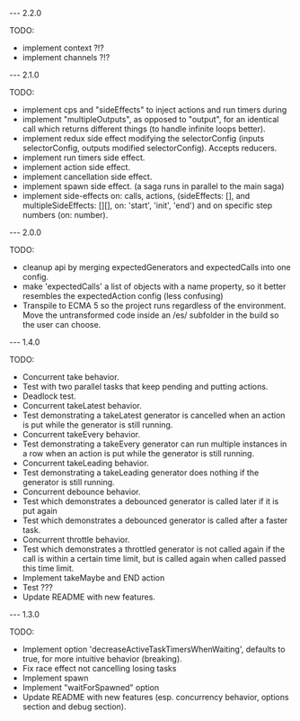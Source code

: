 --- 2.2.0

TODO:
- implement context ?!?
- implement channels ?!?

--- 2.1.0

TODO:
- implement cps and "sideEffects" to inject actions and run timers during
- implement "multipleOutputs", as opposed to "output", for an identical call which returns different things (to handle infinite loops better).
- implement redux side effect modifying the selectorConfig (inputs selectorConfig, outputs modified selectorConfig). Accepts reducers.
- implement run timers side effect.
- implement action side effect.
- implement cancellation side effect.
- implement spawn side effect. (a saga runs in parallel to the main saga)
- implement side-effects on: calls, actions, (sideEffects: [], and multipleSideEffects: [][], on: 'start', 'init', 'end') and on specific step numbers (on: number).

--- 2.0.0

TODO:
- cleanup api by merging expectedGenerators and expectedCalls into one config.
- make 'expectedCalls' a list of objects with a name property, so it better resembles the expectedAction config (less confusing)
- Transpile to ECMA 5 so the project runs regardless of the environment. Move the untransformed code inside an /es/ subfolder in the build so the user can choose.

--- 1.4.0

TODO:
- Concurrent take behavior.
- Test with two parallel tasks that keep pending and putting actions.
- Deadlock test.
- Concurrent takeLatest behavior.
- Test demonstrating a takeLatest generator is cancelled when an action is put while the generator is still running.
- Concurrent takeEvery behavior.
- Test demonstrating a takeEvery generator can run multiple instances in a row when an action is put while the generator is still running.
- Concurrent takeLeading behavior.
- Test demonstrating a takeLeading generator does nothing if the generator is still running.
- Concurrent debounce behavior.
- Test which demonstrates a debounced generator is called later if it is put again
- Test which demonstrates a debounced generator is called after a faster task.
- Concurrent throttle behavior.
- Test which demonstrates a throttled generator is not called again if the call is within a certain time limit, but is called again when called passed this time limit.
- Implement takeMaybe and END action
- Test ???
- Update README with new features.

--- 1.3.0

TODO:
- Implement option 'decreaseActiveTaskTimersWhenWaiting', defaults to true, for more intuitive behavior (breaking).
- Fix race effect not cancelling losing tasks
- Implement spawn
- Implement "waitForSpawned" option
- Update README with new features (esp. concurrency behavior, options section and debug section).